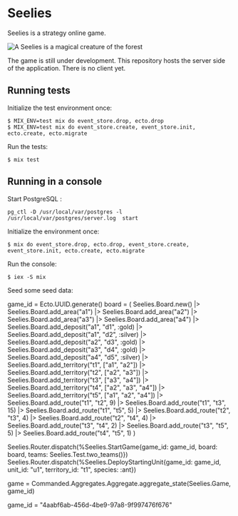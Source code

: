 # Seelies

Seelies is a strategy online game.

![A Seelies is a magical creature of the forest](https://raw.githubusercontent.com/Sephi-Chan/seelies-server/master/media/seelies.jpg)

The game is still under development. This repository hosts the server side of the application. There is no client yet.


## Running tests

Initialize the test environment once:

```
$ MIX_ENV=test mix do event_store.drop, ecto.drop
$ MIX_ENV=test mix do event_store.create, event_store.init, ecto.create, ecto.migrate
```

Run the tests:

```
$ mix test
```


## Running in a console

Start PostgreSQL :

```
pg_ctl -D /usr/local/var/postgres -l /usr/local/var/postgres/server.log  start
```

Initialize the environment once:

```
$ mix do event_store.drop, ecto.drop, event_store.create, event_store.init, ecto.create, ecto.migrate
```

Run the console:

```
$ iex -S mix
```

Seed some seed data:

game_id = Ecto.UUID.generate()
board = (
  Seelies.Board.new()
    |> Seelies.Board.add_area("a1")
    |> Seelies.Board.add_area("a2")
    |> Seelies.Board.add_area("a3")
    |> Seelies.Board.add_area("a4")
    |> Seelies.Board.add_deposit("a1", "d1", :gold)
    |> Seelies.Board.add_deposit("a1", "d2", :silver)
    |> Seelies.Board.add_deposit("a2", "d3", :gold)
    |> Seelies.Board.add_deposit("a3", "d4", :gold)
    |> Seelies.Board.add_deposit("a4", "d5", :silver)
    |> Seelies.Board.add_territory("t1", ["a1", "a2"])
    |> Seelies.Board.add_territory("t2", ["a2", "a3"])
    |> Seelies.Board.add_territory("t3", ["a3", "a4"])
    |> Seelies.Board.add_territory("t4", ["a2", "a3", "a4"])
    |> Seelies.Board.add_territory("t5", ["a1", "a2", "a4"])
    |> Seelies.Board.add_route("t1", "t2", 9)
    |> Seelies.Board.add_route("t1", "t3", 15)
    |> Seelies.Board.add_route("t1", "t5", 5)
    |> Seelies.Board.add_route("t2", "t3", 4)
    |> Seelies.Board.add_route("t2", "t4", 4)
    |> Seelies.Board.add_route("t3", "t4", 2)
    |> Seelies.Board.add_route("t3", "t5", 5)
    |> Seelies.Board.add_route("t4", "t5", 1)
)

Seelies.Router.dispatch(%Seelies.StartGame{game_id: game_id, board: board, teams: Seelies.Test.two_teams()})
Seelies.Router.dispatch(%Seelies.DeployStartingUnit{game_id: game_id, unit_id: "u1", territory_id: "t1", species: :ant})

game = Commanded.Aggregates.Aggregate.aggregate_state(Seelies.Game, game_id)


game_id = "4aabf6ab-456d-4be9-97a8-9f997476f676"
